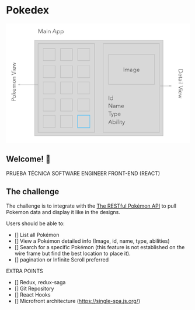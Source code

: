 # Pokedex

![Using React and based on the wire frame above](./design/wire-frame-desktop.png)

## Welcome! 👋

PRUEBA TÉCNICA SOFTWARE ENGINEER FRONT-END (REACT)

## The challenge

The challenge is to integrate with the [The RESTful Pokémon API](https://pokeapi.co/) to pull Pokemon data and display it like in the designs.

Users should be able to:

- [] List all Pokémon
- [] View a Pokémon detailed info (Image, id, name, type, abilities)
- [] Search for a specific Pokémon (this feature is not established on the wire frame but find the best location to place it).
- [] pagination or Infinite Scroll preferred

EXTRA POINTS

- [] Redux, redux-saga
- [] Git Repository
- [] React Hooks
- [] Microfront architecture (https://single-spa.js.org/)
